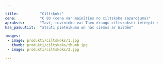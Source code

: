 ```yaml
---

title:          "Ciltskoks"
cena:           "€ 80 (cena var mainīties no ciltskoka sazarojuma)"
apraksts:       "Tavi, tuvinieku vai Tavu draugu ciltsraksti ietērpti skaistā dizainā un gatavi pasniegšanai! Saknes un atgādinājums ar ko lepoties! Oriģināla dāvana pasniegšanai ģimenes lokā."
kaa_pasuutiit:  "atsūti pieteikumu un nāc ciemos ar bildēm"

images:
 - image: produkti/ciltskoks/1.jpg
   thumb: produkti/ciltskoks/thumb.jpg
 - image: produkti/ciltskoks/2.jpg

---
```

